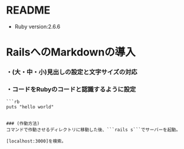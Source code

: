 # README
* Ruby version:2.6.6  
# RailsへのMarkdownの導入
### ・(大・中・小)見出しの設定と文字サイズの対応

### ・コードをRubyのコードと認識するように設定
```
```rb
puts "hello world"
```

```

### (作動方法)  
コマンドで作動させるディレクトリに移動した後、```rails s```でサーバーを起動。　　

[localhost:3000]を検索。
